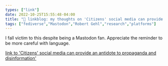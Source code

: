 ```yaml
---
types: ["link"]
date: 2022-10-25T15:55:48-04:00
title: "🔗 linkblog: my thoughts on 'Citizens' social media can provide an antidote to propaganda and disinformation'"
tags: ["fediverse","Mastodon","Robert Gehl","research","platforms"]
---
```

I fall victim to this despite being a Mastodon fan. Appreciate the reminder to be more careful with language.
 

[link to 'Citizens' social media can provide an antidote to propaganda and disinformation'](https://theconversation.com/citizens-social-media-can-provide-an-antidote-to-propaganda-and-disinformation-192491)
